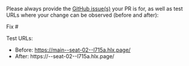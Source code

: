Please always provide the [GitHub issue(s)](../issues) your PR is for, as well as test URLs where your change can be observed (before and after):

Fix #<gh-issue-id>

Test URLs:
- Before: https://main--seat-02--l715a.hlx.page/
- After: https://<branch>--seat-02--l715a.hlx.page/
